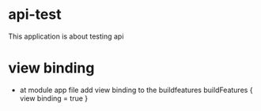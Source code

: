 # api-test
This application is about testing api 
# view binding
- at module app file add view binding to the buildfeatures
  buildFeatures { view binding = true }
